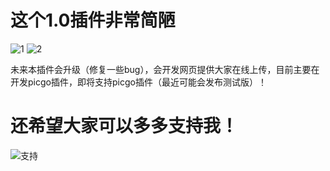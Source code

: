 # 这个1.0插件非常简陋
![1](https://gitlab.com/KINGWDY/photobed/-/raw/main/pictures/2022/07/10_20_31_25_20220710203125.png)
![2](https://gitlab.com/KINGWDY/photobed/-/raw/main/pictures/2022/07/10_20_30_25_20220710203024.png)

未来本插件会升级（修复一些bug），会开发网页提供大家在线上传，目前主要在开发picgo插件，即将支持picgo插件（最近可能会发布测试版）！

# 还希望大家可以多多支持我！
![支持](http://imgsrc.baidu.com/super/pic/item/43a7d933c895d143b3a159f936f082025baf0710.jpg)
